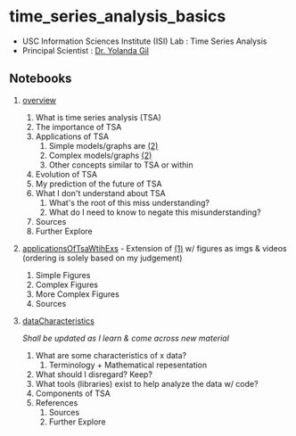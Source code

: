 # time_series_analysis_basics

- USC Information Sciences Institute (ISI) Lab : Time Series Analysis
- Principal Scientist : [Dr. Yolanda Gil](https://viterbi.usc.edu/directory/faculty/Gil/Yolanda)

## Notebooks
1. [overview](https://github.com/Brinkley97/time_series_analysis_basics/blob/main/overview.ipynb)
    1. What is time series analysis (TSA)
    2. The importance of TSA
    3. Applications of TSA
        1. Simple models/graphs are [(2)](https://github.com/Brinkley97/time_series_analysis_basics/blob/main/applicationsOfTsaWithExs.ipynb)
        2. Complex models/graphs [(2)](https://github.com/Brinkley97/time_series_analysis_basics/blob/main/applicationsOfTsaWithExs.ipynb)
        3. Other concepts similar to TSA or within
    4. Evolution of TSA
    5. My prediction of the future of TSA
    6. What I don't understand about TSA
        1. What's the root of this miss understanding?
        2. What do I need to know to negate this misunderstanding?
   7. Sources
   8. Further Explore

2. [applicationsOfTsaWtihExs](https://github.com/Brinkley97/time_series_analysis_basics/blob/main/applicationsOfTsaWithExs.ipynb) - Extension of [(1)](https://github.com/Brinkley97/time_series_analysis_basics/blob/main/overview.ipynb) w/ figures as imgs & videos (ordering is solely based on my judgement)
    1. Simple Figures
    2. Complex Figures
    3. More Complex Figures
    4. Sources 
    
3. [dataCharacteristics](https://github.com/Brinkley97/time_series_analysis_basics/blob/main/dataCharacteristics.ipynb)

    *Shall be updated as I learn & come across new material*

    1. What are some characteristics of x data?
        1. Terminology + Mathematical repesentation
    2. What should I disregard? Keep?
    3. What tools (libraries) exist to help analyze the data w/ code?
    4. Components of TSA
    5. References
        1. Sources
        2. Further Explore
